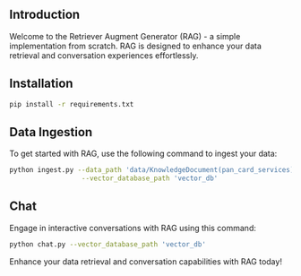 ## Introduction

Welcome to the Retriever Augment Generator (RAG) - a simple implementation from scratch. RAG is designed to enhance your data retrieval and conversation experiences effortlessly.

## Installation
```bash
pip install -r requirements.txt
```

## Data Ingestion
To get started with RAG, use the following command to ingest your data:

```bash
python ingest.py --data_path 'data/KnowledgeDocument(pan_card_services).txt'\
                  --vector_database_path 'vector_db'
```

## Chat
Engage in interactive conversations with RAG using this command:

```bash
python chat.py --vector_database_path 'vector_db'
```

Enhance your data retrieval and conversation capabilities with RAG today!
